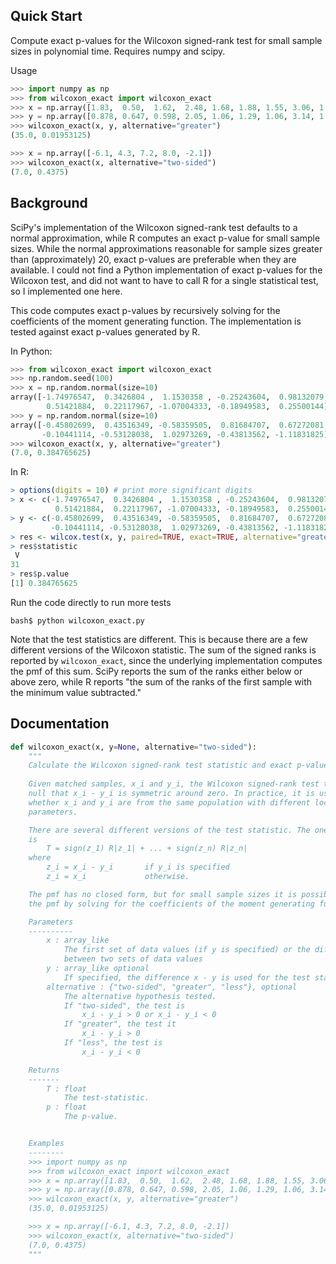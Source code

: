 ## Quick Start

Compute exact p-values for the Wilcoxon signed-rank test for small sample sizes in polynomial time. Requires numpy and scipy.

Usage

```python
>>> import numpy as np
>>> from wilcoxon_exact import wilcoxon_exact
>>> x = np.array([1.83,  0.50,  1.62,  2.48, 1.68, 1.88, 1.55, 3.06, 1.30])
>>> y = np.array([0.878, 0.647, 0.598, 2.05, 1.06, 1.29, 1.06, 3.14, 1.29])
>>> wilcoxon_exact(x, y, alternative="greater")
(35.0, 0.01953125)

>>> x = np.array([-6.1, 4.3, 7.2, 8.0, -2.1])
>>> wilcoxon_exact(x, alternative="two-sided")
(7.0, 0.4375)
```

## Background
SciPy's implementation of the Wilcoxon signed-rank test defaults to a normal approximation, while R computes an exact p-value for small sample sizes. While the normal approximations reasonable for sample sizes greater than (approximately) 20, exact p-values are preferable when they are available. I could not find a Python implementation of exact p-values for the Wilcoxon test, and did not want to have to call R for a single statistical test, so I implemented one here.

This code computes exact p-values by recursively solving for the coefficients of the moment generating function. The implementation is tested against exact p-values generated by R.

In Python:

```python
>>> from wilcoxon_exact import wilcoxon_exact
>>> np.random.seed(100)
>>> x = np.random.normal(size=10)
array([-1.74976547,  0.3426804 ,  1.1530358 , -0.25243604,  0.98132079,
        0.51421884,  0.22117967, -1.07004333, -0.18949583,  0.25500144])
>>> y = np.random.normal(size=10)
array([-0.45802699,  0.43516349, -0.58359505,  0.81684707,  0.67272081,
       -0.10441114, -0.53128038,  1.02973269, -0.43813562, -1.11831825])
>>> wilcoxon_exact(x, y, alternative="greater")
(7.0, 0.384765625)
```

In R:

```R
> options(digits = 10) # print more significant digits
> x <- c(-1.74976547,  0.3426804 ,  1.1530358 , -0.25243604,  0.98132079,
          0.51421884,  0.22117967, -1.07004333, -0.18949583,  0.25500144)
> y <- c(-0.45802699,  0.43516349, -0.58359505,  0.81684707,  0.67272081,
         -0.10441114, -0.53128038,  1.02973269, -0.43813562, -1.11831825)
> res <- wilcox.test(x, y, paired=TRUE, exact=TRUE, alternative="greater")
> res$statistic
 V 
31
> res$p.value
[1] 0.384765625
```

Run the code directly to run more tests

```
bash$ python wilcoxon_exact.py
```

Note that the test statistics are different. This is because there are a few different versions of the Wilcoxon statistic. The sum of the signed ranks is reported by `wilcoxon_exact`, since the underlying implementation computes the pmf of this sum. SciPy reports the sum of the ranks either below or above zero, while R reports "the sum of the ranks of the first sample with the minimum value subtracted."



## Documentation

```python
def wilcoxon_exact(x, y=None, alternative="two-sided"):
    """
    Calculate the Wilcoxon signed-rank test statistic and exact p-values.
    
    Given matched samples, x_i and y_i, the Wilcoxon signed-rank test tests the
    null that x_i - y_i is symmetric around zero. In practice, it is used to test
    whether x_i and y_i are from the same population with different location 
    parameters.

    There are several different versions of the test statistic. The one used here
    is
        T = sign(z_1) R|z_1| + ... + sign(z_n) R|z_n|
    where
        z_i = x_i - y_i       if y_i is specified
        z_i = x_i             otherwise.

    The pmf has no closed form, but for small sample sizes it is possible to compute
    the pmf by solving for the coefficients of the moment generating function.

    Parameters
    ----------
        x : array_like
            The first set of data values (if y is specified) or the difference
            between two sets of data values
        y : array_like optional
            If specified, the difference x - y is used for the test statistic
        alternative : {"two-sided", "greater", "less"}, optional
            The alternative hypothesis tested.
            If "two-sided", the test is
                x_i - y_i > 0 or x_i - y_i < 0
            If "greater", the test it
                x_i - y_i > 0
            If "less", the test is
                x_i - y_i < 0

    Returns
    -------
        T : float
            The test-statistic.
        p : float
            The p-value.


    Examples
    --------
    >>> import numpy as np
    >>> from wilcoxon_exact import wilcoxon_exact
    >>> x = np.array([1.83,  0.50,  1.62,  2.48, 1.68, 1.88, 1.55, 3.06, 1.30])
    >>> y = np.array([0.878, 0.647, 0.598, 2.05, 1.06, 1.29, 1.06, 3.14, 1.29])
    >>> wilcoxon_exact(x, y, alternative="greater")
    (35.0, 0.01953125)

    >>> x = np.array([-6.1, 4.3, 7.2, 8.0, -2.1])
    >>> wilcoxon_exact(x, alternative="two-sided")
    (7.0, 0.4375)
    """
```
